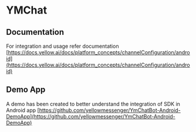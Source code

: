 # YMChat

## Documentation
For integration and usage refer documentation [https://docs.yellow.ai/docs/platform_concepts/channelConfiguration/android](https://docs.yellow.ai/docs/platform_concepts/channelConfiguration/android)

## Demo App
A demo has been created to better understand the integration of SDK in Android app
[https://github.com/yellowmessenger/YmChatBot-Android-DemoApp](https://github.com/yellowmessenger/YmChatBot-Android-DemoApp)


